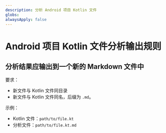 ```yaml
---
description: 分析 Android 项目 Kotlin 文件
globs: 
alwaysApply: false
---
```

# Android 项目 Kotlin 文件分析输出规则

## 分析结果应输出到一个新的 Markdown 文件中

要求：

- 新文件与 Kotlin 文件同目录
- 新文件与 Kotlin 文件同名，后缀为 `.md`。

示例：

- Kotlin 文件：`path/to/file.kt`
- 分析文件：`path/to/file.kt.md`
